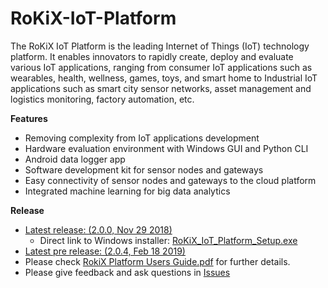 # RoKiX-IoT-Platform

The RoKiX IoT Platform is the leading Internet of Things (IoT) technology platform. It enables innovators to rapidly create, deploy and evaluate various IoT applications, ranging from consumer IoT applications such as wearables, health, wellness, games, toys, and smart home to Industrial IoT applications such as smart city sensor networks, asset management and logistics monitoring, factory automation, etc.
 
**Features**
* Removing complexity from IoT applications development
* Hardware evaluation environment with Windows GUI and Python CLI
* Android data logger app
* Software development kit for sensor nodes and gateways
* Easy connectivity of sensor nodes and gateways to the cloud platform
* Integrated machine learning for big data analytics

**Release**
* [Latest release: (2.0.0, Nov 29 2018)](https://github.com/RohmSemiconductor/RoKiX-IoT-Platform/releases/latest)
  * Direct link to Windows installer: [RoKiX_IoT_Platform_Setup.exe](https://github.com/RohmSemiconductor/RoKiX-IoT-Platform/releases/download/v2.0.0/RoKiX_IoT_Platform_Setup.exe)
* [Latest pre release: (2.0.4, Feb 18 2019)](https://github.com/RohmSemiconductor/RoKiX-IoT-Platform/releases/tag/v2.0.4_Pre)
* Please check [RokiX Platform Users Guide.pdf](https://github.com/RohmSemiconductor/RoKiX-IoT-Platform/blob/v2.0.0/RoKiX%20Platform%20Users%20Guide.pdf) for further details.
* Please give feedback and ask questions in [Issues](https://github.com/RohmSemiconductor/RoKiX-IoT-Platform/issues)
